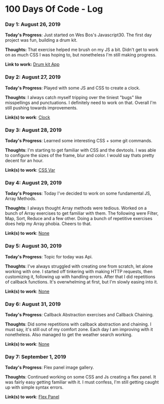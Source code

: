 # 100 Days Of Code - Log

### Day 1: August 26, 2019

**Today's Progress**: Just started on Wes Bos's Javascript30. The first day project was fun, building a drum kit.

**Thoughts:** That exercise helped me brush on my JS a bit. Didn't get to work on as much CSS I was hoping to, but nonetheless I'm still making progress.

**Link to work:** [Drum kit App](https://confident-knuth-3f7e24.netlify.com)

### Day 2: August 27, 2019

**Today's Progress**: Played with some JS and CSS to create a clock.

**Thoughts**: I always catch myself tripping over the tiniest "bugs" like misspellings and punctuations. I definitely need to work on that. Overall I'm still pushing towards improvements.

**Link(s) to work**: [Clock](https://suspicious-varahamihira-9ee2ad.netlify.com)

### Day 3: August 28, 2019

**Today's Progress**: Learned some interesting CSS + some git commands.

**Thoughts**: I'm starting to get familiar with CSS and the devtools. I was able to configure the sizes of the frame, blur and color. I would say thats pretty decent for an hour.

**Link(s) to work**: [CSS Var](https://dazzling-swartz-afa85f.netlify.com)

### Day 4: August 29, 2019

**Today's Progress**: Today I've decided to work on some fundamental JS, Array Methods.

**Thoughts**: I always thought Array methods were tedious. Worked on a bunch of Array exercises to get familiar with them. The following were Filter, Map, Sort, Reduce and a few other. Doing a bunch of repetitive exercises does help my Array phobia. Cheers to that.

**Link(s) to work**: [None]()

### Day 5: August 30, 2019

**Today's Progress**: Topic for today was Api.

**Thoughts**: I've always struggled with creating one from scratch, let alone working with one. I started off tinkering with making HTTP requests, then customizing it, following up with handling errors. After that I did repetitions of callback functions. It's overwhelming at first, but I'm slowly easing into it.

**Link(s) to work**: [None]()

### Day 6: August 31, 2019

**Today's Progress**: Callback Abstraction exercises and Callback Chaining.

**Thoughts**: Did some repetitions with callback abstraction and chaining. I must say, it's still out of my comfort zone. Each day I am improving with it nonetheless. Also managed to get the weather search working.

**Link(s) to work**: [None]()

### Day 7: September 1, 2019

**Today's Progress**: Flex panel image gallery.

**Thoughts**: Continued working on some CSS and Js creating a flex panel. It was fairly easy getting familiar with it. I must confess, I'm still getting caught up with simple syntax errors.

**Link(s) to work**: [Flex Panel](https://agitated-visvesvaraya-18c196.netlify.com)
